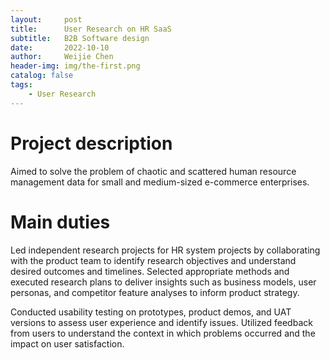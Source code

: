 ```yaml
---
layout:     post
title:      User Research on HR SaaS
subtitle:   B2B Software design
date:       2022-10-10
author:     Weijie Chen
header-img: img/the-first.png
catalog: false
tags:
    - User Research
---
```



# Project description

Aimed to solve the problem of chaotic and scattered human resource management data for small and medium-sized e-commerce enterprises.

# Main duties

Led independent research projects for HR system projects by collaborating with the product team to identify research objectives and understand desired outcomes and timelines. Selected appropriate methods and executed research plans to deliver insights such as business models, user personas, and competitor feature analyses to inform product strategy.

Conducted usability testing on prototypes, product demos, and UAT versions to assess user experience and identify issues. Utilized feedback from users to understand the context in which problems occurred and the impact on user satisfaction.
